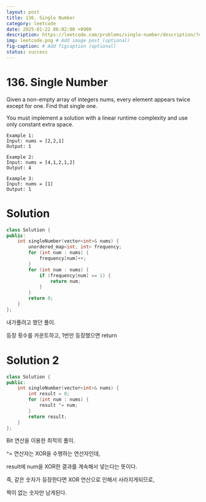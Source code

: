```yaml
---
layout: post
title: 136. Single Number
category: leetcode
date: 2025-01-22 06:02:00 +0900
description: https://leetcode.com/problems/single-number/description/?envType=company&envId=google&favoriteSlug=google-thirty-days
img: leetcode.png # Add image post (optional)
fig-caption: # Add figcaption (optional)
status: success
---
```



# 136. Single Number

Given a non-empty array of integers nums, every element appears twice except for one. Find that single one.

You must implement a solution with a linear runtime complexity and use only constant extra space.

 
```
Example 1:
Input: nums = [2,2,1]
Output: 1
```

```
Example 2:
Input: nums = [4,1,2,1,2]
Output: 4
```

```
Example 3:
Input: nums = [1]
Output: 1
```

# Solution 
```cpp
class Solution {
public:
    int singleNumber(vector<int>& nums) {
        unordered_map<int, int> frequency;
        for (int num : nums) {
            frequency[num]++;
        }
        for (int num : nums) {
            if (frequency[num] == 1) {
                return num;
            }
        }
        return 0;
    }
};
```
내가풀려고 했던 풀이. 

등장 횟수를 카운트하고, 1번만 등장했으면 return


# Solution 2 
```cpp
class Solution {
public:
    int singleNumber(vector<int>& nums) {
        int result = 0;
        for (int num : nums) {
            result ^= num;
        }
        return result;
    }
};
```
Bit 연산을 이용한 최적의 풀이. 

^= 연산자는 XOR을 수행하는 연산자인데, 

result에 num을 XOR한 결과를 계속해서 넣는다는 뜻이다.

즉, 같은 숫자가 등장한다면 XOR 연산으로 인해서 사라지게되므로, 

짝이 없는 숫자만 남게된다. 